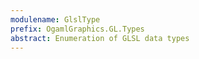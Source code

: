 ```yaml
---
modulename: GlslType
prefix: OgamlGraphics.GL.Types
abstract: Enumeration of GLSL data types
---
```



